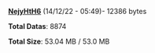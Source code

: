 [**NejyHtH6**](/data/NejyHtH6.txt) (14/12/22 - 05:49)- 12386 bytes

**Total Datas**: 8874

**Total Size**: 53.04 MB / 53.0 MB